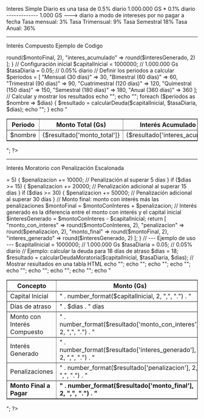 Interes Simple Diario es una tasa de 0.5% diario
    1.000.000 GS
    * 0.1% diario
    -------------
        1.000 GS ---> diario a modo de intereses por no pagar a fecha
                        Tasa mensual: 3%
                        Tasa Trimensual: 9%
                        Tasa Semestral 18%
                        Tasa Anual: 36%         

----------------------------------------------------------------------------------------------------------------------------------------------------------

Interés Compuesto
Ejemplo de Codigo

<?php
function calcularDeuda($capitalInicial, $tasaDiaria, $dias) {
    // Convertimos la tasa porcentual a decimal
    $tasaDecimal = $tasaDiaria / 100;
    
    // Fórmula del interés compuesto: A = C * (1 + r)^t
    $montoFinal = $capitalInicial * pow((1 + $tasaDecimal), $dias);
    
    // Interés acumulado
    $interesGenerado = $montoFinal - $capitalInicial;

    return [
        "monto_total" => round($montoFinal, 2),
        "interes_acumulado" => round($interesGenerado, 2)
    ];
}

// Configuración inicial
$capitalInicial = 1000000; // 1.000.000 Gs
$tasaDiaria = 0.05; // 0.05% diario

// Definir los periodos a calcular
$periodos = [
    "Mensual (30 días)" => 30,
    "Bimestral (60 días)" => 60,
    "Trimestral (90 días)" => 90,
    "Cuatrimestral (120 días)" => 120,
    "Quimestral (150 días)" => 150,
    "Semestral (180 días)" => 180,
    "Anual (360 días)" => 360
];

// Calcular y mostrar los resultados
echo "<table border='1' cellspacing='0' cellpadding='5'>";
echo "<tr><th>Periodo</th><th>Monto Total (Gs)</th><th>Interés Acumulado (Gs)</th></tr>";

foreach ($periodos as $nombre => $dias) {
    $resultado = calcularDeuda($capitalInicial, $tasaDiaria, $dias);
    echo "<tr>
            <td>$nombre</td>
            <td>{$resultado['monto_total']}</td>
            <td>{$resultado['interes_acumulado']}</td>
          </tr>";
}

echo "</table>";
?>

---------------------------------------------------------------------------------------------------------------------------------------------------------

Interés Moratorio con Penalización Escalonada

<?php
/**
 * Calcula el monto final de una deuda con interés compuesto diario y penalizaciones escalonadas.
 *
 * @param float $capitalInicial Monto original de la deuda.
 * @param float $tasaDiaria     Tasa de interés diaria en porcentaje (ej.: 0.05 para 0.05%).
 * @param int   $dias           Número de días de atraso.
 *
 * @return array Arreglo con el monto con interés, penalizaciones y monto final.
 */
function calcularDeudaMoratoria($capitalInicial, $tasaDiaria, $dias) {
    // Convertir la tasa de porcentaje a decimal (ej.: 0.05% = 0.0005)
    $tasaDecimal = $tasaDiaria / 100;
    
    // Calcular el monto acumulado con interés compuesto diario: A = C * (1 + r)^t
    $montoConInteres = $capitalInicial * pow((1 + $tasaDecimal), $dias);
    
    // Inicializar la penalización
    $penalizacion = 0;
    
    // Aplicar penalizaciones escalonadas según días de atraso
    if ($dias >= 5) {
        $penalizacion += 10000; // Penalización al superar 5 días
    }
    if ($dias >= 15) {
        $penalizacion += 20000; // Penalización adicional al superar 15 días
    }
    if ($dias >= 30) {
        $penalizacion += 50000; // Penalización adicional al superar 30 días
    }
    
    // Monto final: monto con interés más las penalizaciones
    $montoFinal = $montoConInteres + $penalizacion;
    
    // Interés generado es la diferencia entre el monto con interés y el capital inicial
    $interesGenerado = $montoConInteres - $capitalInicial;
    
    return [
        "monto_con_interes" => round($montoConInteres, 2),
        "penalizacion"      => round($penalizacion, 2),
        "monto_final"       => round($montoFinal, 2),
        "interes_generado"  => round($interesGenerado, 2)
    ];
}

// --- Ejemplo de uso ---
$capitalInicial = 1000000; // 1.000.000 Gs
$tasaDiaria     = 0.05;     // 0.05% diario
// Ejemplo: calcular la deuda para 18 días de atraso
$dias           = 18;

$resultado = calcularDeudaMoratoria($capitalInicial, $tasaDiaria, $dias);

// Mostrar resultados en una tabla HTML
echo "<table border='1' cellspacing='0' cellpadding='5'>";
echo "<tr><th>Concepto</th><th>Monto (Gs)</th></tr>";
echo "<tr><td>Capital Inicial</td><td>" . number_format($capitalInicial, 2, ",", ".") . "</td></tr>";
echo "<tr><td>Días de atraso</td><td>" . $dias . " días</td></tr>";
echo "<tr><td>Monto con Interés Compuesto</td><td>" . number_format($resultado['monto_con_interes'], 2, ",", ".") . "</td></tr>";
echo "<tr><td>Interés Generado</td><td>" . number_format($resultado['interes_generado'], 2, ",", ".") . "</td></tr>";
echo "<tr><td>Penalizaciones</td><td>" . number_format($resultado['penalizacion'], 2, ",", ".") . "</td></tr>";
echo "<tr><td><strong>Monto Final a Pagar</strong></td><td><strong>" . number_format($resultado['monto_final'], 2, ",", ".") . "</strong></td></tr>";
echo "</table>";
?>




